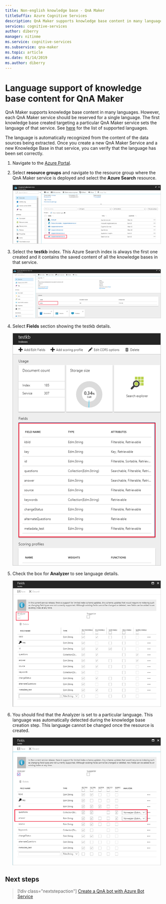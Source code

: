 ```yaml
---
title: Non-english knowledge base - QnA Maker
titleSuffix: Azure Cognitive Services
description: QnA Maker supports knowledge base content in many languages. However, each QnA Maker service should be reserved for a single language. The first knowledge base created targeting a particular QnA Maker service sets the language of that service. 
services: cognitive-services
author: diberry
manager: nitinme
ms.service: cognitive-services
ms.subservice: qna-maker
ms.topic: article
ms.date: 01/14/2019
ms.author: diberry
---
```

# Language support of knowledge base content for QnA Maker
QnA Maker supports knowledge base content in many languages. However, each QnA Maker service should be reserved for a single language. The first knowledge base created targeting a particular QnA Maker service sets the language of that service. See [here](../Overview/languages-supported.md) for the list of supported languages.

The language is automatically recognized from the content of the data sources being extracted. Once you create a new QnA Maker Service and a new Knowledge Base in that service, you can verify that the language has been set correctly.

1. Navigate to the [Azure Portal](https://portal.azure.com/).

2. Select **resource groups** and navigate to the resource group where the QnA Maker service is deployed and select the **Azure Search** resource.

    ![Select Azure Search resource](../media/qnamaker-how-to-language-kb/select-azsearch.png)

3. Select the **testkb** index. This Azure Search index is always the first one created and it contains the saved content of all the knowledge bases in that service. 

    ![Select the Test KB](../media/qnamaker-how-to-language-kb/select-testkb.png)

4. Select **Fields** section showing the testkb details.

    ![Select Fields](../media/qnamaker-how-to-language-kb/selectfields.png)

5. Check the box for **Analyzer** to see language details.

    ![Select Analyzer](../media/qnamaker-how-to-language-kb/select-analyzer.png)

6. You should find that the Analyzer is set to a particular language. This language was automatically detected during the knowledge base creation step. This language cannot be changed once the resource is created.

    ![Selected Analyzer](../media/qnamaker-how-to-language-kb/selected-analyzer.png)

## Next steps

> [!div class="nextstepaction"]
> [Create a QnA bot with Azure Bot Service](../Tutorials/create-qna-bot.md)

